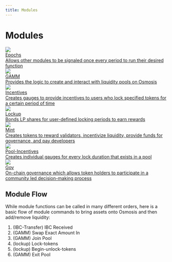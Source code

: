```yaml
---
title: Modules
---
```


# Modules

<div class="cards twoColumn">
  <a href="spec-epochs.html" class="card">
    <img src="/img/time.svg" class="filter-icon" />
    <div class="title">
      Epochs
    </div>
    <div class="text">
      Allows other modules to be signaled once every period to run their desired function
    </div>
  </a>


  <a href="spec-gamm.html" class="card">
    <img src="/img/handshake.svg" class="filter-icon" />
    <div class="title">
      GAMM
    </div>
    <div class="text">
      Provides the logic to create and interact with liquidity pools on Osmosis
    </div>
  </a>


  <a href="spec-incentives.html" class="card">
    <img src="/img/incentives.svg" class="filter-icon" />
    <div class="title">
      Incentives
    </div>
    <div class="text">
      Creates gauges to provide incentives to users who lock specified tokens for a certain period of time
    </div>
  </a>


  <a href="spec-lockup.html" class="card">
    <img src="/img/lock-bold.svg" class="filter-icon" />
    <div class="title">
      Lockup
    </div>
    <div class="text">
      Bonds LP shares for user-defined locking periods to earn rewards
    </div>
  </a>


  <a href="spec-mint.html" class="card">
    <img src="/img/mint.svg" class="filter-icon" />
    <div class="title">
      Mint
    </div>
    <div class="text">
      Creates tokens to reward validators, incentivize liquidity, provide funds for governance, and pay developers
    </div>
  </a>


  <a href="spec-pool-incentives.html" class="card">
    <img src="/img/pool.svg" class="filter-icon" />
    <div class="title">
      Pool-Incentives
    </div>
    <div class="text">
      Creates individual gauges for every lock duration that exists in a pool
    </div>
  </a>


  <a href="spec-gov.html" class="card">
    <img src="/img/gov.svg" class="filter-icon" />
    <div class="title">
      Gov
    </div>
    <div class="text">
      On-chain governance which allows token holders to participate in a community led decision-making process
    </div>
  </a>
 </div>

## Module Flow

While module functions can be called in many different orders, here is a basic flow of module commands to bring assets onto Osmosis and then add/remove liquidity:

1. (IBC-Transfer) IBC Received
2. (GAMM) Swap Exact Amount In
3. (GAMM) Join Pool
4. (lockup) Lock-tokens
5. (lockup) Begin-unlock-tokens
6. (GAMM) Exit Pool
